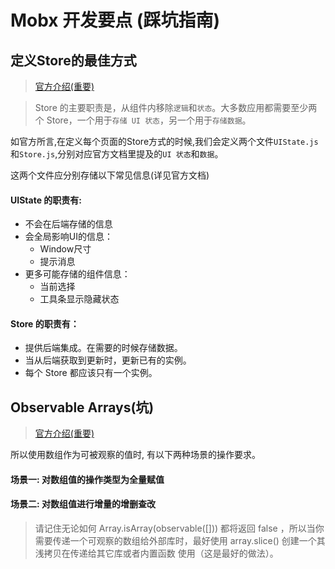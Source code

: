 # Mobx 开发要点 (踩坑指南)
## 定义Store的最佳方式
> [官方介绍(重要)](https://suprise.gitbooks.io/mobx-cn/content/best/store.html)

> Store 的主要职责是，从组件内移除`逻辑`和`状态`。大多数应用都需要至少两个 Store，一个用于`存储 UI 状态`，另一个用于`存储数据`。

如官方所言,在定义每个页面的Store方式的时候,我们会定义两个文件`UIState.js`和`Store.js`,分别对应官方文档里提及的`UI 状态`和`数据`。

这两个文件应分别存储以下常见信息(详见官方文档)

#### UIState 的职责有:
  - 不会在后端存储的信息
  - 会全局影响UI的信息：
    - Window尺寸
    - 提示消息
  - 更多可能存储的组件信息：
    - 当前选择
    - 工具条显示隐藏状态
    
#### Store 的职责有：
- 提供后端集成。在需要的时候存储数据。
- 当从后端获取到更新时，更新已有的实例。
- 每个 Store 都应该只有一个实例。

## Observable Arrays(坑)
> [官方介绍(重要)](https://suprise.gitbooks.io/mobx-cn/content/refguide/array.html)

所以使用数组作为可被观察的值时, 有以下两种场景的操作要求。
#### 场景一: 对数组值的操作类型为全量赋值
#### 场景二: 对数组值进行增量的增删查改

> 请记住无论如何 Array.isArray(observable([])) 都将返回 false ，所以当你需要传递一个可观察的数组给外部库时，最好使用 array.slice() 创建一个其浅拷贝在传递给其它库或者内置函数 使用（这是最好的做法）。
 
